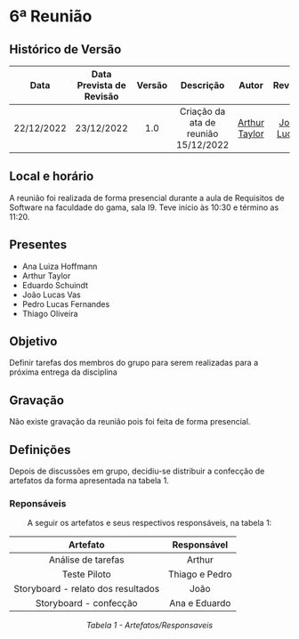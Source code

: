 # 6ª Reunião

## <a>Histórico de Versão</a>

|Data|Data Prevista de Revisão|Versão|Descrição|Autor|Revisor|
| :----------: |:----------:| :------: | :-----------: | :---------: |:---------: |
|22/12/2022|23/12/2022|1.0|Criação da ata de reunião 15/12/2022| [Arthur Taylor](https://github.com/Eruel6)| [João Lucas](https://github.com/HacKairos) |



## <a>Local e horário</a>

A reunião foi realizada de forma presencial durante a aula de Requisitos de Software na faculdade do gama, sala I9. Teve início às 10:30 e término as 11:20.

## <a>Presentes</a>

- Ana Luiza Hoffmann
- Arthur Taylor
- Eduardo Schuindt
- João Lucas Vas
- Pedro Lucas Fernandes
- Thiago Oliveira

## <a>Objetivo</a>

Definir tarefas dos membros do grupo para serem realizadas para a próxima entrega da disciplina

## <a>Gravação</a>

Não existe gravação da reunião pois foi feita de forma presencial.

## <a>Definições</a>

Depois de discussões em grupo, decidiu-se distribuir a confecção de artefatos da forma apresentada na tabela 1.

### <a>Reponsáveis </a>

<center>
A seguir os artefatos e seus respectivos responsáveis, na tabela 1:

| Artefato | Responsável |
| :-: | :-: |
| Análise de tarefas | Arthur |
| Teste Piloto | Thiago e Pedro | 
| Storyboard - relato dos resultados | João |
| Storyboard - confecção | Ana e Eduardo |

*Tabela 1 - Artefatos/Responsaveis*
</center>
